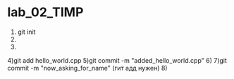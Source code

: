 # lab_02_TIMP
1) git init 
2)
3)
4)git add hello_world.cpp
5)git commit -m "added_hello_world.cpp"
6)
7)git commit -m "now_asking_for_name" (гит адд нужен)
8)

